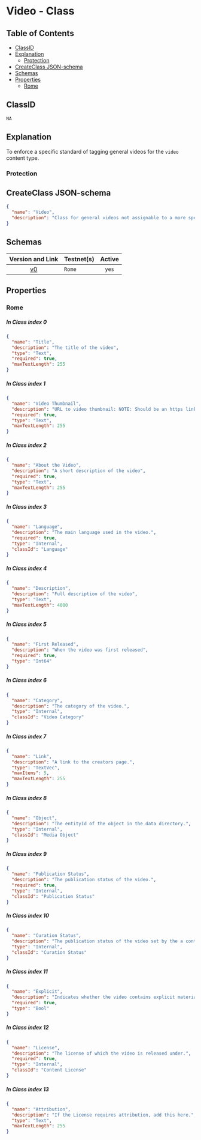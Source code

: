 Video - Class
=====================

Table of Contents
----------------
<!-- TOC START min:1 max:3 link:true asterisk:false update:true -->
  - [ClassID](#classid)
  - [Explanation](#explanation)
    - [Protection](#protection)
  - [CreateClass JSON-schema](#createclass-json-schema)
  - [Schemas](#schemas)
  - [Properties](#properties)
    - [Rome](#rome)
<!-- TOC END -->

## ClassID
`NA`

## Explanation
To enforce a specific standard of tagging general videos for the `video` content type.

### Protection


## CreateClass JSON-schema
```json
{
  "name": "Video",
  "description": "Class for general videos not assignable to a more specific video content type."
}
```

## Schemas

|Version and Link                                           |   Testnet(s)     |Active|
|:---------------------------------------------------------:|------------------|:----:|
| [v0](../../schemas/video/video0.json)                     | `Rome`           | `yes`|

## Properties
### Rome

##### In Class index 0
```json
{
  "name": "Title",
  "description": "The title of the video",
  "type": "Text",
  "required": true,
  "maxTextLength": 255
}
```

##### In Class index 1
```json
{
  "name": "Video Thumbnail",
  "description": "URL to video thumbnail: NOTE: Should be an https link to an image of ratio 16:9, ideally 1280 pixels wide by 720 pixels tall, with a minimum width of 640 pixels, in JPEG or PNG format.",
  "required": true,
  "type": "Text",
  "maxTextLength": 255
}
```

##### In Class index 2
```json
{
  "name": "About the Video",
  "description": "A short description of the video",
  "required": true,
  "type": "Text",
  "maxTextLength": 255
}
```

##### In Class index 3
```json
{
  "name": "Language",
  "description": "The main language used in the video.",
  "required": true,
  "type": "Internal",
  "classId": "Language"
}
```

##### In Class index 4
```json
{
  "name": "Description",
  "description": "Full description of the video",
  "type": "Text",
  "maxTextLength": 4000
}
```

##### In Class index 5
```json
{
  "name": "First Released",
  "description": "When the video was first released",
  "required": true,
  "type": "Int64"
}
```

##### In Class index 6
```json
{
  "name": "Category",
  "description": "The category of the video.",
  "type": "Internal",
  "classId": "Video Category"
}
```

##### In Class index 7
```json
{
  "name": "Link",
  "description": "A link to the creators page.",
  "type": "TextVec",
  "maxItems": 5,
  "maxTextLength": 255
}
```

##### In Class index 8
```json
{
  "name": "Object",
  "description": "The entityId of the object in the data directory.",
  "type": "Internal",
  "classId": "Media Object"
}
```

##### In Class index 9
```json
{
  "name": "Publication Status",
  "description": "The publication status of the video.",
  "required": true,
  "type": "Internal",
  "classId": "Publication Status"
}
```

##### In Class index 10
```json
{
  "name": "Curation Status",
  "description": "The publication status of the video set by the a content curator on the platform.",
  "type": "Internal",
  "classId": "Curation Status"
}
```

##### In Class index 11
```json
{
  "name": "Explicit",
  "description": "Indicates whether the video contains explicit material.",
  "required": true,
  "type": "Bool"
}
```

##### In Class index 12
```json
{
  "name": "License",
  "description": "The license of which the video is released under.",
  "required": true,
  "type": "Internal",
  "classId": "Content License"
}
```

##### In Class index 13
```json 
{
  "name": "Attribution",
  "description": "If the License requires attribution, add this here.",
  "type": "Text",
  "maxTextLength": 255
}
```

<!--
## Entities
If applicable:
[Link](../../entities/general/name-of-class.md)
-->
